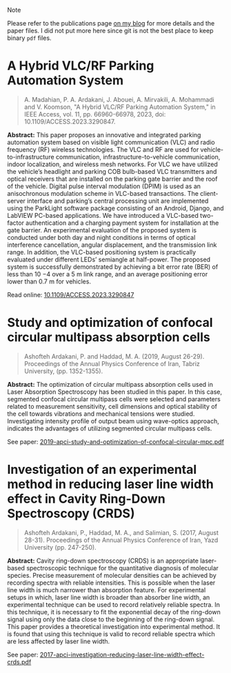 > [!NOTE]
> Please refer to the publications page [on my blog](https://pedramardakani.wordpress.com/publications-research/) for more details and the paper files.
> I did not put more here since git is not the best place to keep binary `pdf` files.

# A Hybrid VLC/RF Parking Automation System

> A. Madahian, P. A. Ardakani, J. Abouei, A. Mirvakili, A. Mohammadi and V. Koomson, "A Hybrid VLC/RF Parking Automation System," in IEEE Access, vol. 11, pp. 66960-66978, 2023, doi: 10.1109/ACCESS.2023.3290847.

**Abstract:**
This paper proposes an innovative and integrated parking automation system based on visible light communication (VLC) and radio frequency (RF) wireless technologies. The VLC and RF are used for vehicle-to-infrastructure communication, infrastructure-to-vehicle communication, indoor localization, and wireless mesh networks. For VLC we have utilized the vehicle’s headlight and parking COB bulb-based VLC transmitters and optical receivers that are installed on the parking gate barrier and the roof of the vehicle. Digital pulse interval modulation (DPIM) is used as an anisochronous modulation scheme in VLC-based transactions. The client-server interface and parking’s central processing unit are implemented using the ParkLight software package consisting of an Android, Django, and LabVIEW PC-based applications. We have introduced a VLC-based two-factor authentication and a charging payment system for installation at the gate barrier. An experimental evaluation of the proposed system is conducted under both day and night conditions in terms of optical interference cancellation, angular displacement, and the transmission link range. In addition, the VLC-based positioning system is practically evaluated under different LEDs’ semiangle at half-power. The proposed system is successfully demonstrated by achieving a bit error rate (BER) of less than 10 −4 over a 5 m link range, and an average positioning error lower than 0.7 m for vehicles.

Read online: [10.1109/ACCESS.2023.3290847](https://doi.org/10.1109/ACCESS.2023.3290847)

# Study and optimization of confocal circular multipass absorption cells

> Ashofteh Ardakani, P. and Haddad, M. A.
> (2019, August 26-29). Proceedings of the Annual Physics Conference of Iran, Tabriz University, (pp. 1352-1355).

**Abstract:** The optimization of circular multipass absorption cells used in Laser Absorption Spectroscopy has been studied in this paper. In this case, segmented confocal circular multipass cells were selected and parameters related to measurement sensitivity, cell dimensions and optical stability of the cell towards vibrations and mechanical tensions were studied. Investigating intensity profile of output beam using wave-optics approach, indicates the advantages of utilizing segmented circular multipass cells.

See paper: [2019-apci-study-and-optimization-of-confocal-circular-mpc.pdf](2019-apci-study-and-optimization-of-confocal-circular-mpc.pdf)

# Investigation of an experimental method in reducing laser line width effect in Cavity Ring-Down Spectroscopy (CRDS)

> Ashofteh Ardakani, P., Haddad, M. A., and Salimian, S.
> (2017, August 28-31). Proceedings of the Annual Physics Conference of Iran, Yazd University (pp. 247-250).

**Abstract:** Cavity ring-down spectroscopy (CRDS) is an appropriate laser-based spectroscopic technique for the quantitative diagnosis of molecular species. Precise measurement of molecular densities can be achieved by recording spectra with reliable intensities. This is possible when the laser line width is much narrower than absorption feature. For experimental setups in which, laser line width is broader than absorber line width, an experimental technique can be used to record relatively reliable spectra. In this technique, it is necessary to fit the exponential decay of the ring-down signal using only the data close to the beginning of the ring-down signal. This paper provides a theoretical investigation into experimental method. It is found that using this technique is valid to record reliable spectra which are less affected by laser line width.

See paper: [2017-apci-investigation-reducing-laser-line-width-effect-crds.pdf](2017-apci-investigation-reducing-laser-line-width-effect-crds.pdf)
